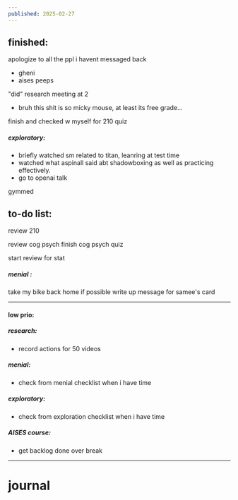 ```yaml
---
published: 2025-02-27
---
```

## finished:

apologize to all the ppl i havent messaged back  
- gheni
- aises peeps

"did" research meeting at 2
- bruh this shit is so micky mouse, at least its free grade...

finish and checked w myself for 210 quiz
##### exploratory:
- briefly watched sm related to titan, leanring at test time
- watched what aspinall said abt shadowboxing as well as practicing effectively.
- go to openai talk

gymmed
## to-do list:

review 210 

review cog psych
finish cog psych quiz

start review for stat
##### menial :
take my bike back home if possible
write up message for samee's card

-----
#### low prio:

##### research:
- record actions for 50 videos 
##### menial:
- check from menial checklist when i have time
##### exploratory:
- check from exploration checklist when i have time
##### AISES course:
- get backlog done over break

---
# journal
